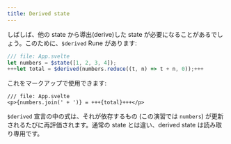 ```yaml
---
title: Derived state
---
```


しばしば、他の state から導出(derive)した state が必要になることがあるでしょう。このために、`$derived` Rune があります:

```js
/// file: App.svelte
let numbers = $state([1, 2, 3, 4]);
+++let total = $derived(numbers.reduce((t, n) => t + n, 0));+++
```

これをマークアップで使用できます:

```svelte
/// file: App.svelte
<p>{numbers.join(' + ')} = +++{total}+++</p>
```

`$derived` 宣言の中の式は、それが依存するもの (この演習では `numbers`) が更新されるたびに再評価されます。通常の state とは違い、derived state は読み取り専用です。
